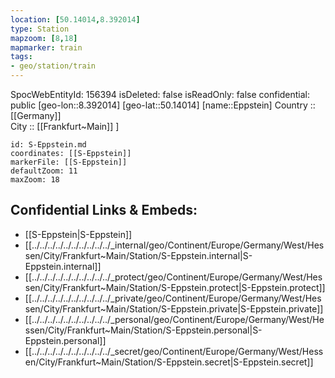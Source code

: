 ```yaml
---
location: [50.14014,8.392014] 
type: Station 
mapzoom: [8,18] 
mapmarker: train 
tags:
- geo/station/train
---
```

SpocWebEntityId: 156394
isDeleted: false
isReadOnly: false
confidential: public
[geo-lon::8.392014] 
[geo-lat::50.14014] 
[name::Eppstein] 
Country :: [[Germany]]  
City :: [[Frankfurt~Main]] ] 


```leaflet
id: S-Eppstein.md
coordinates: [[S-Eppstein]] 
markerFile: [[S-Eppstein]] 
defaultZoom: 11 
maxZoom: 18
```


## Confidential Links & Embeds: 
- [[S-Eppstein|S-Eppstein]] 
- [[../../../../../../../../../../_internal/geo/Continent/Europe/Germany/West/Hessen/City/Frankfurt~Main/Station/S-Eppstein.internal|S-Eppstein.internal]] 
- [[../../../../../../../../../../_protect/geo/Continent/Europe/Germany/West/Hessen/City/Frankfurt~Main/Station/S-Eppstein.protect|S-Eppstein.protect]] 
- [[../../../../../../../../../../_private/geo/Continent/Europe/Germany/West/Hessen/City/Frankfurt~Main/Station/S-Eppstein.private|S-Eppstein.private]] 
- [[../../../../../../../../../../_personal/geo/Continent/Europe/Germany/West/Hessen/City/Frankfurt~Main/Station/S-Eppstein.personal|S-Eppstein.personal]] 
- [[../../../../../../../../../../_secret/geo/Continent/Europe/Germany/West/Hessen/City/Frankfurt~Main/Station/S-Eppstein.secret|S-Eppstein.secret]] 
